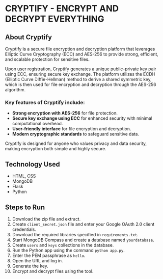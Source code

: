 # CRYPTIFY - ENCRYPT AND DECRYPT EVERYTHING

## About Cryptify

Cryptify is a secure file encryption and decryption platform that leverages Elliptic Curve Cryptography (ECC) and AES-256 to provide strong, efficient, and scalable protection for sensitive files.

Upon user registration, Cryptify generates a unique public-private key pair using ECC, ensuring secure key exchange. The platform utilizes the ECDH (Elliptic Curve Diffie-Hellman) method to derive a shared symmetric key, which is then used for file encryption and decryption through the AES-256 algorithm.

### Key features of Cryptify include:
- **Strong encryption with AES-256** for file protection.
- **Secure key exchange using ECC** for enhanced security with minimal computational overhead.
- **User-friendly interface** for file encryption and decryption.
- **Modern cryptographic standards** to safeguard sensitive data.

Cryptify is designed for anyone who values privacy and data security, making encryption both simple and highly secure.

## Technology Used
- HTML, CSS
- MongoDB
- Flask
- Python

## Steps to Run
1. Download the zip file and extract.
2. Create `client_secret.json` file and enter your Google OAuth 2.0 client credentials.
3. Download the required libraries specified in `requirements.txt`.
4. Start MongoDB Compass and create a database named `yourdatabase`.
5. Create `users` and `keys` collections in the database.
6. Run the Python app using the command `python app.py`.
7. Enter the PEM passphrase as `hello`.
8. Open the URL and log in.
9. Generate the key.
10. Encrypt and decrypt files using the tool.
